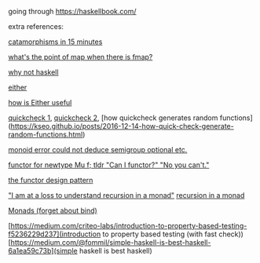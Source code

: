 going through https://haskellbook.com/

extra references:

[catamorphisms in 15 minutes](http://chrislambda.github.io/blog/2014/01/30/catamorphisms-in-15-minutes/)

[what's the point of map when there is fmap?](https://stackoverflow.com/questions/6824255/whats-the-point-of-map-in-haskell-when-there-is-fmap)

[why not haskell](https://pchiusano.github.io/2017-01-20/why-not-haskell.html)

[either](https://tuttlem.github.io/2013/01/05/either-type-in-haskell.html)

[how is Either useful](https://www.reddit.com/r/haskell/comments/9r3xyf/how_is_either_useful/)

[quickcheck 1](https://cseweb.ucsd.edu/classes/wi14/cse230-a/lectures/lec-quickcheck.html),
[quickcheck 2](https://begriffs.com/posts/2017-01-14-design-use-quickcheck.html),
[how quickcheck generates random functions] (https://kseo.github.io/posts/2016-12-14-how-quick-check-generate-random-functions.html)

[monoid error could not deduce semigroup optional etc.](https://stackoverflow.com/questions/52237895/could-not-deduce-semigroup-optional-a-arising-from-the-superclasses-of-an-in)

[functor for newtype Mu f; tldr "Can I functor?" "No you can't."](https://stackoverflow.com/questions/39770191/functor-instance-for-newtype-mu-f-inf-outf-f-mu-f)

[the functor design pattern](http://www.haskellforall.com/2012/09/the-functor-design-pattern.html)

["I am at a loss to understand recursion in a monad"](https://stackoverflow.com/questions/27062003/recursion-in-a-monad)
[recursion in a monad](https://wiki.haskell.org/Recursion_in_a_monad)

[Monads \(forget about bind\)](https://www.ahnfelt.net/monads-forget-about-bind/)

[https://medium.com/criteo-labs/introduction-to-property-based-testing-f5236229d237](introduction to property based testing (with fast check))
[https://medium.com/@fommil/simple-haskell-is-best-haskell-6a1ea59c73b](simple haskell is best haskell) 
